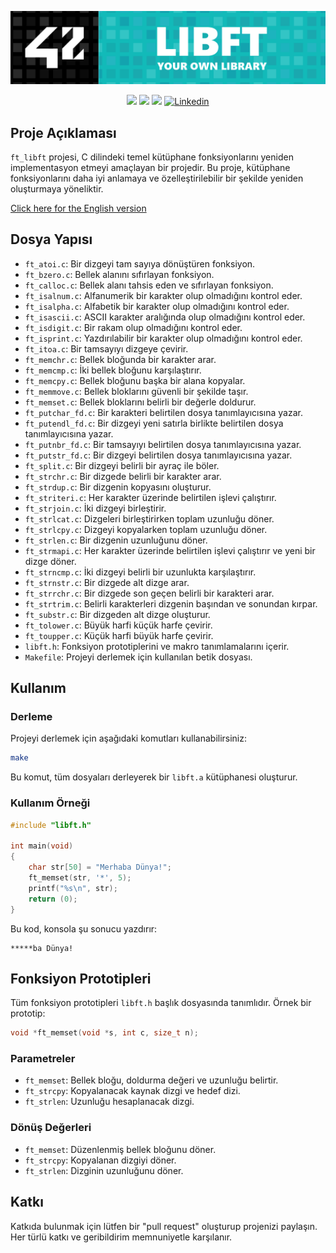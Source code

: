 <p align="center">
  <img src="https://github.com/jotavare/jotavare/blob/main/42/banners/piscine_and_common_core/github_piscine_and_common_core_banner_libft.png">
</p>

<p align="center">
	<img src="https://img.shields.io/badge/status-finished-success?color=%2312bab9&style=flat-square" />
	<img src="https://img.shields.io/badge/evaluated-27%20%2F%2010%20%2F%202024-success?color=%2312bab9&style=flat-square" />
	<img src="https://img.shields.io/badge/score-100%20%2F%20100-success?color=%2312bab9&style=flat-square" />
	<a href='https://www.linkedin.com/in/kerem0zcn' target="_blank"><img alt='Linkedin' src='https://img.shields.io/badge/LinkedIn-100000?style=flat-square&logo=Linkedin&logoColor=white&labelColor=0A66C2&color=0A66C2'/></a>
</p>

## Proje Açıklaması

`ft_libft` projesi, C dilindeki temel kütüphane fonksiyonlarını yeniden implementasyon etmeyi amaçlayan bir projedir. Bu proje, kütüphane fonksiyonlarını daha iyi anlamaya ve özelleştirilebilir bir şekilde yeniden oluşturmaya yöneliktir.

[Click here for the English version](README_EN.md)

## Dosya Yapısı

- `ft_atoi.c`: Bir dizgeyi tam sayıya dönüştüren fonksiyon.
- `ft_bzero.c`: Bellek alanını sıfırlayan fonksiyon.
- `ft_calloc.c`: Bellek alanı tahsis eden ve sıfırlayan fonksiyon.
- `ft_isalnum.c`: Alfanumerik bir karakter olup olmadığını kontrol eder.
- `ft_isalpha.c`: Alfabetik bir karakter olup olmadığını kontrol eder.
- `ft_isascii.c`: ASCII karakter aralığında olup olmadığını kontrol eder.
- `ft_isdigit.c`: Bir rakam olup olmadığını kontrol eder.
- `ft_isprint.c`: Yazdırılabilir bir karakter olup olmadığını kontrol eder.
- `ft_itoa.c`: Bir tamsayıyı dizgeye çevirir.
- `ft_memchr.c`: Bellek bloğunda bir karakter arar.
- `ft_memcmp.c`: İki bellek bloğunu karşılaştırır.
- `ft_memcpy.c`: Bellek bloğunu başka bir alana kopyalar.
- `ft_memmove.c`: Bellek bloklarını güvenli bir şekilde taşır.
- `ft_memset.c`: Bellek bloklarını belirli bir değerle doldurur.
- `ft_putchar_fd.c`: Bir karakteri belirtilen dosya tanımlayıcısına yazar.
- `ft_putendl_fd.c`: Bir dizgeyi yeni satırla birlikte belirtilen dosya tanımlayıcısına yazar.
- `ft_putnbr_fd.c`: Bir tamsayıyı belirtilen dosya tanımlayıcısına yazar.
- `ft_putstr_fd.c`: Bir dizgeyi belirtilen dosya tanımlayıcısına yazar.
- `ft_split.c`: Bir dizgeyi belirli bir ayraç ile böler.
- `ft_strchr.c`: Bir dizgede belirli bir karakter arar.
- `ft_strdup.c`: Bir dizgenin kopyasını oluşturur.
- `ft_striteri.c`: Her karakter üzerinde belirtilen işlevi çalıştırır.
- `ft_strjoin.c`: İki dizgeyi birleştirir.
- `ft_strlcat.c`: Dizgeleri birleştirirken toplam uzunluğu döner.
- `ft_strlcpy.c`: Dizgeyi kopyalarken toplam uzunluğu döner.
- `ft_strlen.c`: Bir dizgenin uzunluğunu döner.
- `ft_strmapi.c`: Her karakter üzerinde belirtilen işlevi çalıştırır ve yeni bir dizge döner.
- `ft_strncmp.c`: İki dizgeyi belirli bir uzunlukta karşılaştırır.
- `ft_strnstr.c`: Bir dizgede alt dizge arar.
- `ft_strrchr.c`: Bir dizgede son geçen belirli bir karakteri arar.
- `ft_strtrim.c`: Belirli karakterleri dizgenin başından ve sonundan kırpar.
- `ft_substr.c`: Bir dizgeden alt dizge oluşturur.
- `ft_tolower.c`: Büyük harfi küçük harfe çevirir.
- `ft_toupper.c`: Küçük harfi büyük harfe çevirir.
- `libft.h`: Fonksiyon prototiplerini ve makro tanımlamalarını içerir.
- `Makefile`: Projeyi derlemek için kullanılan betik dosyası.

## Kullanım

### Derleme

Projeyi derlemek için aşağıdaki komutları kullanabilirsiniz:

```bash
make
```

Bu komut, tüm dosyaları derleyerek bir `libft.a` kütüphanesi oluşturur.

### Kullanım Örneği

```c
#include "libft.h"

int main(void)
{
    char str[50] = "Merhaba Dünya!";
    ft_memset(str, '*', 5);
    printf("%s\n", str);
    return (0);
}
```

Bu kod, konsola şu sonucu yazdırır:

```
*****ba Dünya!
```

## Fonksiyon Prototipleri

Tüm fonksiyon prototipleri `libft.h` başlık dosyasında tanımlıdır. Örnek bir prototip:

```c
void *ft_memset(void *s, int c, size_t n);
```

### Parametreler
- `ft_memset`: Bellek bloğu, doldurma değeri ve uzunluğu belirtir.
- `ft_strcpy`: Kopyalanacak kaynak dizgi ve hedef dizi.
- `ft_strlen`: Uzunluğu hesaplanacak dizgi.

### Dönüş Değerleri
- `ft_memset`: Düzenlenmiş bellek bloğunu döner.
- `ft_strcpy`: Kopyalanan dizgiyi döner.
- `ft_strlen`: Dizginin uzunluğunu döner.

## Katkı

Katkıda bulunmak için lütfen bir "pull request" oluşturup projenizi paylaşın. Her türlü katkı ve geribildirim memnuniyetle karşılanır.
